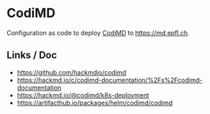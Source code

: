 # CodiMD

Configuration as code to deploy [CodiMD] to https://md.epfl.ch.


## Links / Doc

* https://github.com/hackmdio/codimd
* https://hackmd.io/c/codimd-documentation/%2Fs%2Fcodimd-documentation
* https://hackmd.io/@codimd/k8s-deployment
* https://artifacthub.io/packages/helm/codimd/codimd


[CodiMD]: https://github.com/hackmdio/codimd#codimd---the-open-source-hackmd
